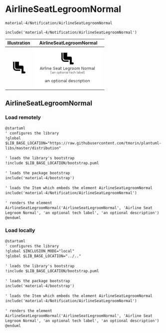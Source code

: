# AirlineSeatLegroomNormal


```text
material-4/Notification/AirlineSeatLegroomNormal
```

```text
include('material-4/Notification/AirlineSeatLegroomNormal')
```



| Illustration | AirlineSeatLegroomNormal |
| :---: | :---: |
| ![illustration for Illustration](../../material-4/Notification/AirlineSeatLegroomNormal.png) | ![illustration for AirlineSeatLegroomNormal](../../material-4/Notification/AirlineSeatLegroomNormal.Local.png) |




## AirlineSeatLegroomNormal

### Load remotely
```plantuml
@startuml
' configures the library
!global $LIB_BASE_LOCATION="https://raw.githubusercontent.com/tmorin/plantuml-libs/master/distribution"

' loads the library's bootstrap
!include $LIB_BASE_LOCATION/bootstrap.puml

' loads the package bootstrap
include('material-4/bootstrap')

' loads the Item which embeds the element AirlineSeatLegroomNormal
include('material-4/Notification/AirlineSeatLegroomNormal')

' renders the element
AirlineSeatLegroomNormal('AirlineSeatLegroomNormal', 'Airline Seat Legroom Normal', 'an optional tech label', 'an optional description')
@enduml
```

### Load locally
```plantuml
@startuml
' configures the library
!global $INCLUSION_MODE="local"
!global $LIB_BASE_LOCATION="../.."

' loads the library's bootstrap
!include $LIB_BASE_LOCATION/bootstrap.puml

' loads the package bootstrap
include('material-4/bootstrap')

' loads the Item which embeds the element AirlineSeatLegroomNormal
include('material-4/Notification/AirlineSeatLegroomNormal')

' renders the element
AirlineSeatLegroomNormal('AirlineSeatLegroomNormal', 'Airline Seat Legroom Normal', 'an optional tech label', 'an optional description')
@enduml
```

